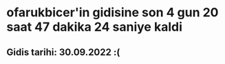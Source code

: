 # ofarukbicer'in gidisine son 4 gun 20 saat 47 dakika 24 saniye kaldi

## Gidis tarihi: 30.09.2022 :(